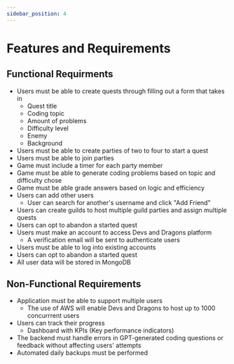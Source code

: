 ```yaml
---
sidebar_position: 4
---
```


# Features and Requirements

## Functional Requirments

* Users must be able to create quests through filling out a form that takes in
  * Quest title
  * Coding topic
  * Amount of problems
  * Difficulty level
  * Enemy
  * Background
* Users must be able to create parties of two to four to start a quest
* Users must be able to join parties
* Game must include a timer for each party member
* Game must be able to generate coding problems based on topic and difficulty chose
* Game must be able grade answers based on logic and efficiency
* Users can add other users
  * User can search for another's username and click "Add Friend"
* Users can create guilds to host multiple guild parties and assign multiple quests
* Users can opt to abandon a started quest
* Users must make an account to access Devs and Dragons platform
  * A verification email will be sent to authenticate users
* Users must be able to log into existing accounts
* Users can opt to abandon a started quest
* All user data will be stored in MongoDB
 

## Non-Functional Requirements

* Application must be able to support multiple users
  * The use of AWS will enable Devs and Dragons to host up to 1000 concurrrent users
* Users can track their progress
  * Dashboard with KPIs (Key performance indicators)
* The backend must handle errors in GPT-generated coding questions or feedback without affecting users' attempts
* Automated daily backups must be performed

